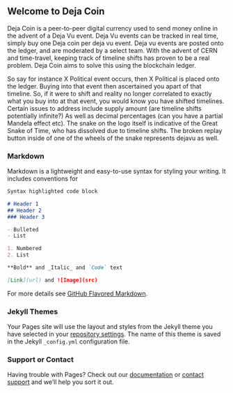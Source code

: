 ## Welcome to Deja Coin
Deja Coin is a peer-to-peer digital currency used to send money online in the advent of a Deja Vu event. Deja Vu events can be tracked in real time, simply buy one Deja coin per deja vu event. Deja vu events are posted onto the ledger, and are moderated by a select team.  With the advent of CERN and time-travel, keeping track of timeline shifts has proven to be a real problem. Deja Coin aims to solve this using the blockchain ledger.

So say for instance X Political event occurs, then X Political is placed onto the ledger. Buying into that event then ascertained you apart of that timeline. So, if it were to shift and reality no longer correlated to exactly what you buy into at that event, you would know you have shifted timelines.  Certain issues to address include supply amount (are timeline shifts potentially infinite?) As well as decimal percentages (can you have a partial Mandela effect etc). The snake on the logo itself is indicative of the Great Snake of Time, who has dissolved due to timeline shifts. The broken replay button inside of one of the wheels of the snake represents dejavu as well. 


### Markdown

Markdown is a lightweight and easy-to-use syntax for styling your writing. It includes conventions for

```markdown
Syntax highlighted code block

# Header 1
## Header 2
### Header 3

- Bulleted
- List

1. Numbered
2. List

**Bold** and _Italic_ and `Code` text

[Link](url) and ![Image](src)
```

For more details see [GitHub Flavored Markdown](https://guides.github.com/features/mastering-markdown/).

### Jekyll Themes

Your Pages site will use the layout and styles from the Jekyll theme you have selected in your [repository settings](https://github.com/darktoonami/DejaCoin/settings). The name of this theme is saved in the Jekyll `_config.yml` configuration file.

### Support or Contact

Having trouble with Pages? Check out our [documentation](https://docs.github.com/categories/github-pages-basics/) or [contact support](https://github.com/contact) and we’ll help you sort it out.
